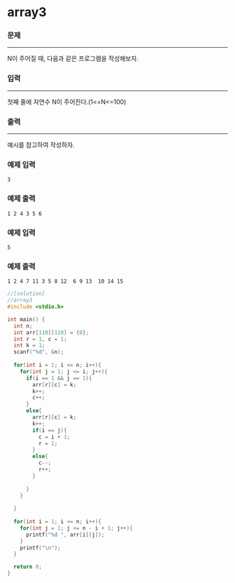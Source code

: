 # array3

### 문제

------

N이 주어질 때, 다음과 같은 프로그램을 작성해보자. 

### 입력

------

첫째 줄에 자연수 N이 주어진다.(1<=N<=100)

 

### 출력

------

예시를 참고하여 작성하자.

### 예제 입력

```
3 
```

### 예제 출력

```
1 2 4 3 5 6 
```

 

### 예제 입력

```
5
```

### 예제 출력

```
1 2 4 7 11 3 5 8 12  6 9 13  10 14 15 
```

```c++
//[solution]
//array3
#include <stdio.h>

int main() {
  int n;
  int arr[110][110] = {0};
  int r = 1, c = 1;
  int k = 1;
  scanf("%d", &n);
  
  for(int i = 1; i <= n; i++){
    for(int j = 1; j <= i; j++){
      if(i == 1 && j == 1){
        arr[r][c] = k;
        k++;
        c++;
      }
      else{
        arr[r][c] = k;
        k++;
        if(i == j){
          c = i + 1;
          r = 1;
        }
        else{
          c--;
          r++;
        }
        
      }
    }
    
  }
  
  for(int i = 1; i <= n; i++){
    for(int j = 1; j <= n - i + 1; j++){
      printf("%d ", arr[i][j]);
    }
    printf("\n");
  }

  return 0;
}
```

